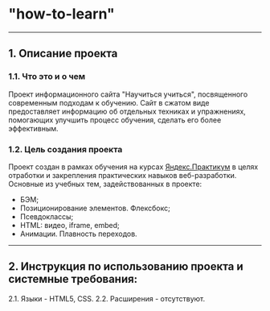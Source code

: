 # "how-to-learn"
---
## 1. Описание проекта

### 1.1. Что это и о чем
Проект информационного сайта "Научиться учиться", посвященного современным подходам к обучению. Сайт в сжатом виде предоставляет информацию об отдельных техниках и упражнениях, помогающих улучшить процесс обучения, сделать его более эффективным.

### 1.2. Цель создания проекта
Проект создан в рамках обучения на курсах [Яндекс.Практикум](https://practicum.yandex.ru/) в целях отработки и закрепления практических навыков веб-разработки.
Основные из учебных тем, задействованных в проекте:
* БЭМ;
* Позиционирование элементов. Флексбокс;
* Псевдоклассы;
* HTML: видео, iframe, embed;
* Анимации. Плавность переходов.

---
## 2. Инструкция по использованию проекта и системные требования:
2.1. Языки - HTML5, CSS.
2.2. Расширения - отсутствуют.
